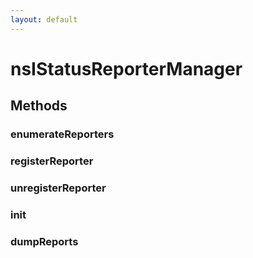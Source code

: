 ```yaml
---
layout: default
---
```


# nsIStatusReporterManager #

## Methods ##

### enumerateReporters ###

### registerReporter ###

### unregisterReporter ###

### init ###

### dumpReports ###
